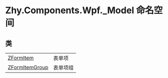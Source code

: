 # Zhy.Components.Wpf._Model 命名空间






## 类
<table>
<tr>
<td><a href="T_Zhy_Components_Wpf__Model_ZFormItem.md">ZFormItem</a></td>
<td>表单项</td></tr>
<tr>
<td><a href="T_Zhy_Components_Wpf__Model_ZFormItemGroup.md">ZFormItemGroup</a></td>
<td>表单项组</td></tr>
</table>